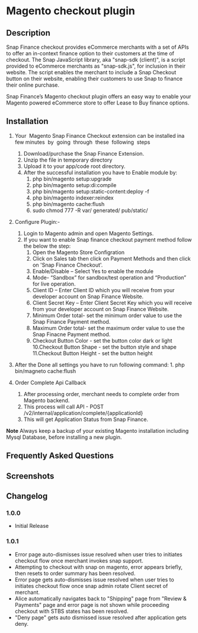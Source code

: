 # Magento checkout plugin
## Description

Snap Finance checkout provides eCommerce merchants with a set of APIs to offer an in-context finance option to their customers at the time of checkout. 
The Snap JavaScript library, aka "snap-sdk (client)", is a script provided to eCommerce merchants as "snap-sdk.js", for inclusion in their website. The script enables the merchant to include a Snap Checkout button on their website, enabling their customers to use Snap to finance their online purchase.

Snap Finance’s Magento checkout plugin offers an easy way to enable your Magento powered eCommerce store to offer Lease to Buy finance options.

## Installation

1. Your​ ​ Magento​ ​Snap Finance Checkout extension​ can​ ​be​ ​installed​ ​in​ a few 
minutes​ ​ by​ ​ going​ ​ through​ ​ these​ ​ following​ ​ steps
    1. Download/purchase the Snap Finance Extension.
    2. Unzip the file in temporary directory
    3. Upload it to your app/code root directory.
    4. After the successful installation you have to Enable module by:
    	1. php bin/magento setup:upgrade
    	2. php bin/magento setup:di:compile
    	3. php bin/magento setup:static-content:deploy -f
    	4. php bin/magento indexer:reindex
    	5. php bin/magento cache:flush
    	6. sudo chmod 777 -R var/ generated/ pub/static/

2. Configure Plugin:- 
	1. Login to Magento admin and open Magento Settings. 
   	2. If you want to enable Snap finance checkout payment method follow the below the step:
	      1. Open the Magento Store Configration
	      2. Click on Sales tab then click on Payment Methods and then click on 'Snap Finance Checkout'.
		  3. Enable/Disable – Select Yes to enable the module
		  4. Mode-  “Sandbox” for sandbox/test operation and “Production” for live operation.
		  5. Client ID – Enter Client ID which you will receive from your developer account on Snap Finance Website.
	 	  6. Client Secret Key – Enter Client Secret Key which you will receive from your developer account on Snap Finance Website.
	 	  7. Minimum Order total- set the minimum order value to use the Snap Finance Payment method.
	 	  8. Maximum Order total- set the maximum order value to use the Snap Finacne Payment method.
	 	  9. Checkout Button Color - set the button color dark or light
		  10.Checkout Button Shape  - set the button style and shape
		  11.Checkout Button Height - set the button height 


3. After the Done all settings you have to run following command:
    	1. php bin/magneto cache:flush	

4. Order Complete Api Callback 
	1. After processing order, merchant needs to complete order from Magento backend.
	2. This process will call API - POST /v2/internal/application/complete/{applicationId}
	3. This will get Application Status from Snap Finance.
	
**Note** Always keep a backup of your existing Magento installation including Mysql Database, before installing a new plugin.

## Frequently Asked Questions

## Screenshots

## Changelog
### 1.0.0
* Initial Release

### 1.0.1
* Error page auto-dismisses issue resolved when user tries to initiates checkout flow once merchant invokes snap support.
* Attempting to checkout with snap on magento, error appears briefly, then resets to order summary has been resolved.
* Error page gets auto-dismisses issue resolved when user tries to initiates checkout flow once snap admin rotate Client secret of merchant.
* Alice automatically navigates back to "Shipping" page from "Review & Payments" page and error page is not shown while proceeding checkout with STBS states has been resolved.
* "Deny page" gets auto dismissed issue resolved after application gets deny.


